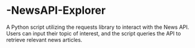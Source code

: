 # -NewsAPI-Explorer
A Python script utilizing the requests library to interact with the News API. Users can input their topic of interest, and the script queries the API to retrieve relevant news articles. 
